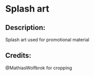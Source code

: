 # Splash art

## Description: 

Splash art used for promotional material

## Credits: 

@MathiasWolfbrok for cropping

